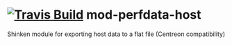 <a href='https://travis-ci.org/shinken-monitoring/mod-perfdata-host'><img src='https://api.travis-ci.org/shinken-monitoring/mod-perfdata-host.svg?branch=master' alt='Travis Build'></a>
mod-perfdata-host
=================

Shinken module for exporting host data to a flat file (Centreon compatibility)
